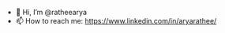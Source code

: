 - 👋 Hi, I’m @ratheearya
- 📫 How to reach me: https://www.linkedin.com/in/aryarathee/

<!---
ratheearya/ratheearya is a ✨ special ✨ repository because its `README.md` (this file) appears on your GitHub profile.
You can click the Preview link to take a look at your changes.
--->
